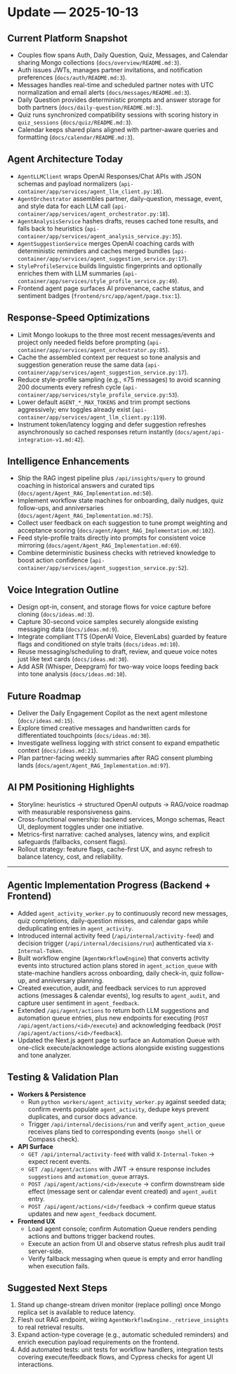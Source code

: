 # Update — 2025-10-13

## Current Platform Snapshot
- Couples flow spans Auth, Daily Question, Quiz, Messages, and Calendar sharing Mongo collections (`docs/overview/README.md:3`).
- Auth issues JWTs, manages partner invitations, and notification preferences (`docs/auth/README.md:3`).
- Messages handles real-time and scheduled partner notes with UTC normalization and email alerts (`docs/messages/README.md:3`).
- Daily Question provides deterministic prompts and answer storage for both partners (`docs/daily-question/README.md:3`).
- Quiz runs synchronized compatibility sessions with scoring history in `quiz_sessions` (`docs/quiz/README.md:3`).
- Calendar keeps shared plans aligned with partner-aware queries and formatting (`docs/calendar/README.md:3`).

## Agent Architecture Today
- `AgentLLMClient` wraps OpenAI Responses/Chat APIs with JSON schemas and payload normalizers (`api-container/app/services/agent_llm_client.py:18`).
- `AgentOrchestrator` assembles partner, daily-question, message, event, and style data for each LLM call (`api-container/app/services/agent_orchestrator.py:18`).
- `AgentAnalysisService` hashes drafts, reuses cached tone results, and falls back to heuristics (`api-container/app/services/agent_analysis_service.py:35`).
- `AgentSuggestionService` merges OpenAI coaching cards with deterministic reminders and caches merged bundles (`api-container/app/services/agent_suggestion_service.py:17`).
- `StyleProfileService` builds linguistic fingerprints and optionally enriches them with LLM summaries (`api-container/app/services/style_profile_service.py:49`).
- Frontend agent page surfaces AI provenance, cache status, and sentiment badges (`frontend/src/app/agent/page.tsx:1`).

## Response-Speed Optimizations
- Limit Mongo lookups to the three most recent messages/events and project only needed fields before prompting (`api-container/app/services/agent_orchestrator.py:85`).
- Cache the assembled context per request so tone analysis and suggestion generation reuse the same data (`api-container/app/services/agent_suggestion_service.py:17`).
- Reduce style-profile sampling (e.g., ≤75 messages) to avoid scanning 200 documents every refresh cycle (`api-container/app/services/style_profile_service.py:53`).
- Lower default `AGENT_*_MAX_TOKENS` and trim prompt sections aggressively; env toggles already exist (`api-container/app/services/agent_llm_client.py:119`).
- Instrument token/latency logging and defer suggestion refreshes asynchronously so cached responses return instantly (`docs/agent/api-integration-v1.md:42`).

## Intelligence Enhancements
- Ship the RAG ingest pipeline plus `/api/insights/query` to ground coaching in historical answers and curated tips (`docs/agent/Agent_RAG_Implementation.md:50`).
- Implement workflow state machines for onboarding, daily nudges, quiz follow-ups, and anniversaries (`docs/agent/Agent_RAG_Implementation.md:75`).
- Collect user feedback on each suggestion to tune prompt weighting and acceptance scoring (`docs/agent/Agent_RAG_Implementation.md:102`).
- Feed style-profile traits directly into prompts for consistent voice mirroring (`docs/agent/Agent_RAG_Implementation.md:69`).
- Combine deterministic business checks with retrieved knowledge to boost action confidence (`api-container/app/services/agent_suggestion_service.py:52`).

## Voice Integration Outline
- Design opt-in, consent, and storage flows for voice capture before cloning (`docs/ideas.md:3`).
- Capture 30-second voice samples securely alongside existing messaging data (`docs/ideas.md:9`).
- Integrate compliant TTS (OpenAI Voice, ElevenLabs) guarded by feature flags and conditioned on style traits (`docs/ideas.md:10`).
- Reuse messaging/scheduling to draft, review, and queue voice notes just like text cards (`docs/ideas.md:30`).
- Add ASR (Whisper, Deepgram) for two-way voice loops feeding back into tone analysis (`docs/ideas.md:10`).

## Future Roadmap
- Deliver the Daily Engagement Copilot as the next agent milestone (`docs/ideas.md:15`).
- Explore timed creative messages and handwritten cards for differentiated touchpoints (`docs/ideas.md:30`).
- Investigate wellness logging with strict consent to expand empathetic context (`docs/ideas.md:21`).
- Plan partner-facing weekly summaries after RAG consent plumbing lands (`docs/agent/Agent_RAG_Implementation.md:97`).

## AI PM Positioning Highlights
- Storyline: heuristics → structured OpenAI outputs → RAG/voice roadmap with measurable responsiveness gains.
- Cross-functional ownership: backend services, Mongo schemas, React UI, deployment toggles under one initiative.
- Metrics-first narrative: cached analyses, latency wins, and explicit safeguards (fallbacks, consent flags).
- Rollout strategy: feature flags, cache-first UX, and async refresh to balance latency, cost, and reliability.

---

## Agentic Implementation Progress (Backend + Frontend)
- Added `agent_activity_worker.py` to continuously record new messages, quiz completions, daily-question misses, and calendar gaps while deduplicating entries in `agent_activity`.
- Introduced internal activity feed (`/api/internal/activity-feed`) and decision trigger (`/api/internal/decisions/run`) authenticated via `X-Internal-Token`.
- Built workflow engine (`AgentWorkflowEngine`) that converts activity events into structured action plans stored in `agent_action_queue` with state-machine handlers across onboarding, daily check-in, quiz follow-up, and anniversary planning.
- Created execution, audit, and feedback services to run approved actions (messages & calendar events), log results to `agent_audit`, and capture user sentiment in `agent_feedback`.
- Extended `/api/agent/actions` to return both LLM suggestions and automation queue entries, plus new endpoints for executing (`POST /api/agent/actions/<id>/execute`) and acknowledging feedback (`POST /api/agent/actions/<id>/feedback`).
- Updated the Next.js agent page to surface an Automation Queue with one-click execute/acknowledge actions alongside existing suggestions and tone analyzer.

## Testing & Validation Plan
- **Workers & Persistence**
  - Run `python workers/agent_activity_worker.py` against seeded data; confirm events populate `agent_activity`, dedupe keys prevent duplicates, and cursor docs advance.
  - Trigger `/api/internal/decisions/run` and verify `agent_action_queue` receives plans tied to corresponding events (`mongo shell` or Compass check).
- **API Surface**
  - `GET /api/internal/activity-feed` with valid `X-Internal-Token` → expect recent events.
  - `GET /api/agent/actions` with JWT → ensure response includes `suggestions` and `automation_queue` arrays.
  - `POST /api/agent/actions/<id>/execute` → confirm downstream side effect (message sent or calendar event created) and `agent_audit` entry.
  - `POST /api/agent/actions/<id>/feedback` → confirm queue status updates and new `agent_feedback` document.
- **Frontend UX**
  - Load agent console; confirm Automation Queue renders pending actions and buttons trigger backend routes.
  - Execute an action from UI and observe status refresh plus audit trail server-side.
  - Verify fallback messaging when queue is empty and error handling when execution fails.

## Suggested Next Steps
1. Stand up change-stream driven monitor (replace polling) once Mongo replica set is available to reduce latency.
2. Flesh out RAG endpoint, wiring `AgentWorkflowEngine._retrieve_insights` to real retrieval results.
3. Expand action-type coverage (e.g., automatic scheduled reminders) and enrich execution payload requirements on the frontend.
4. Add automated tests: unit tests for workflow handlers, integration tests covering execute/feedback flows, and Cypress checks for agent UI interactions.
